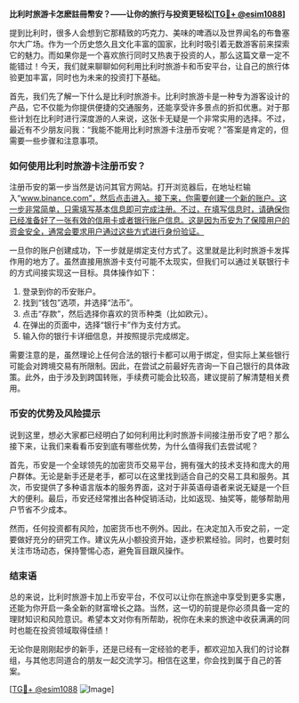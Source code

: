 **比利时旅游卡怎麽註冊幣安？——让你的旅行与投资更轻松[[TG💪+ @esim1088](https://t.me/s/esim1088)]**

提到比利时，很多人会想到它那精致的巧克力、美味的啤酒以及世界闻名的布鲁塞尔大广场。作为一个历史悠久且文化丰富的国家，比利时吸引着无数游客前来探索它的魅力。而如果你是一个喜欢旅行同时又热衷于投资的人，那么这篇文章一定不能错过！今天，我们就来聊聊如何利用比利时旅游卡和币安平台，让自己的旅行体验更加丰富，同时也为未来的投资打下基础。

首先，我们先了解一下什么是比利时旅游卡。比利时旅游卡是一种专为游客设计的产品，它不仅能为你提供便捷的交通服务，还能享受许多景点的折扣优惠。对于那些计划在比利时进行深度游的人来说，这张卡无疑是一个非常实用的选择。不过，最近有不少朋友问我：“我能不能用比利时旅游卡注册币安呢？”答案是肯定的，但需要一些步骤和注意事项。

### 如何使用比利时旅游卡注册币安？

注册币安的第一步当然是访问其官方网站。打开浏览器后，在地址栏输入“www.binance.com”，然后点击进入。接下来，你需要创建一个新的账户。这一步非常简单，只需填写基本信息即可完成注册。不过，在填写信息时，请确保你已经准备好了一张有效的信用卡或者银行账户信息。这是因为币安为了保障用户的资金安全，通常会要求用户通过这些方式进行身份验证。

一旦你的账户创建成功，下一步就是绑定支付方式了。这里就是比利时旅游卡发挥作用的地方了。虽然直接用旅游卡支付可能不太现实，但我们可以通过关联银行卡的方式间接实现这一目标。具体操作如下：

1. 登录到你的币安账户。
2. 找到“钱包”选项，并选择“法币”。
3. 点击“存款”，然后选择你喜欢的货币种类（比如欧元）。
4. 在弹出的页面中，选择“银行卡”作为支付方式。
5. 输入你的银行卡详细信息，并按照提示完成绑定。

需要注意的是，虽然理论上任何合法的银行卡都可以用于绑定，但实际上某些银行可能会对跨境交易有所限制。因此，在尝试之前最好先咨询一下自己银行的具体政策。此外，由于涉及到跨国转账，手续费可能会比较高，建议提前了解清楚相关费用。

### 币安的优势及风险提示

说到这里，想必大家都已经明白了如何利用比利时旅游卡间接注册币安了吧？那么接下来，让我们来看看币安到底有哪些优势，为什么值得我们去尝试呢？

首先，币安是一个全球领先的加密货币交易平台，拥有强大的技术支持和庞大的用户群体。无论是新手还是老手，都可以在这里找到适合自己的交易工具和服务。其次，币安提供了多种语言版本的服务界面，这对于非英语母语者来说无疑是一个巨大的便利。最后，币安还经常推出各种促销活动，比如返现、抽奖等，能够帮助用户节省不少成本。

然而，任何投资都有风险，加密货币也不例外。因此，在决定加入币安之前，一定要做好充分的研究工作。建议先从小额投资开始，逐步积累经验。同时，也要时刻关注市场动态，保持警惕心态，避免盲目跟风操作。

### 结束语

总的来说，比利时旅游卡加上币安平台，不仅可以让你在旅途中享受到更多实惠，还能为你开启一条全新的财富增长之路。当然，这一切的前提是你必须具备一定的理财知识和风险意识。希望本文对你有所帮助，祝你在未来的旅途中收获满满的同时也能在投资领域取得佳绩！

无论你是刚刚起步的新手，还是已经有一定经验的老手，都欢迎加入我们的讨论群组，与其他志同道合的朋友一起交流学习。相信在这里，你会找到属于自己的答案。

[[TG💪+ @esim1088](https://t.me/s/esim1088) ![Image](https://i.postimg.cc/4NQfJmqS/Snipaste-2025-05-13-00-14-12.png)]